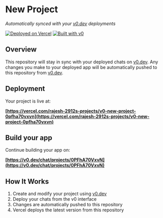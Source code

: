 # New Project

*Automatically synced with your [v0.dev](https://v0.dev) deployments*

[![Deployed on Vercel](https://img.shields.io/badge/Deployed%20on-Vercel-black?style=for-the-badge&logo=vercel)](https://vercel.com/rajesh-2912s-projects/v0-new-project-0pfha70vxvn)
[![Built with v0](https://img.shields.io/badge/Built%20with-v0.dev-black?style=for-the-badge)](https://v0.dev/chat/projects/0PFhA70VxvN)

## Overview

This repository will stay in sync with your deployed chats on [v0.dev](https://v0.dev).
Any changes you make to your deployed app will be automatically pushed to this repository from [v0.dev](https://v0.dev).

## Deployment

Your project is live at:

**[https://vercel.com/rajesh-2912s-projects/v0-new-project-0pfha70vxvn](https://vercel.com/rajesh-2912s-projects/v0-new-project-0pfha70vxvn)**

## Build your app

Continue building your app on:

**[https://v0.dev/chat/projects/0PFhA70VxvN](https://v0.dev/chat/projects/0PFhA70VxvN)**

## How It Works

1. Create and modify your project using [v0.dev](https://v0.dev)
2. Deploy your chats from the v0 interface
3. Changes are automatically pushed to this repository
4. Vercel deploys the latest version from this repository